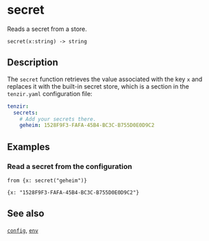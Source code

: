 # secret

Reads a secret from a store.

```tql
secret(x:string) -> string
```

## Description

The `secret` function retrieves the value associated with the key `x` and
replaces it with the built-in secret store, which is a section in the
`tenzir.yaml` configuration file:

```yaml
tenzir:
  secrets:
    # Add your secrets there.
    geheim: 1528F9F3-FAFA-45B4-BC3C-B755D0E0D9C2
```

## Examples

### Read a secret from the configuration

```tql
from {x: secret("geheim")}
```

```tql
{x: "1528F9F3-FAFA-45B4-BC3C-B755D0E0D9C2"}
```

## See also

[`config`](config.md),
[`env`](env.md)
